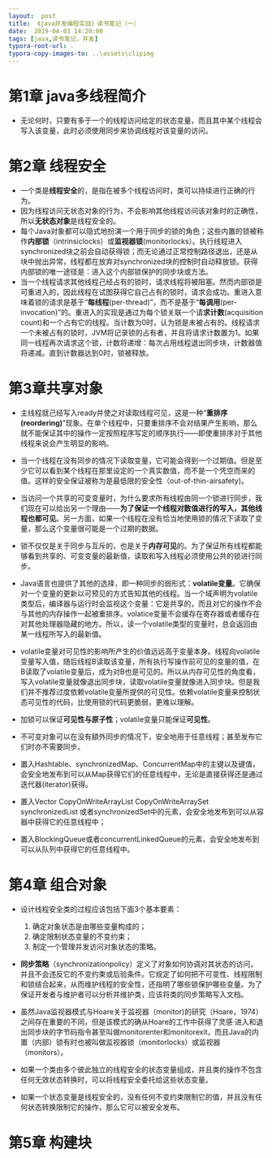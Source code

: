```yaml
---
layout:  post
title:  《java并发编程实战》读书笔记（一）
date:  2019-04-03 14:20:00
tags: [java,读书笔记，并发]
typora-root-url: .
typora-copy-images-to: ..\assets\clipimg
---
```


# 第1章 java多线程简介

- 无论何时，只要有多于一个的线程访问给定的状态变量，而且其中某个线程会写入该变量，此时必须使用同步来协调线程对该变量的访问。


# 第2章 线程安全

 

- 一个类是**线程安全**的，是指在被多个线程访问时，类可以持续进行正确的行为。
- 因为线程访问无状态对象的行为，不会影响其他线程访问该对象时的正确性，所以**无状态对象**是线程安全的。
- 每个Java对象都可以隐式地扮演一个用于同步的锁的角色；这些内置的锁被称作**内部锁**（intrinsiclocks）或**监视器锁**(monitorlocks）。执行线程进入synchronized块之前会自动获得锁；而无论通过正常控制路径退出，还是从块中抛出异常，线程都在放弃对synchronized块的控制时自动释放锁。获得内部锁的唯一途径是：进入这个内部锁保护的同步块或方法。
- 当一个线程请求其他线程己经占有的锁时，请求线程将被阻塞。然而内部锁是可重进入的，因此线程在试图获得它自己占有的锁时，请求会成功。重进入意味着锁的请求是基于“**每线程**(per-thread)”，而不是基于“**每调用**(per-invocation)”的。重进入的实现是通过为每个锁关联一个请**求计数**(acquisition count)和一个占有它的线程。当计数为0时，认为锁是未被占有的。线程请求一个未被占有的锁时，JVM将记录锁的占有者，并且将请求计数置为1。如果同一线程再次请求这个锁，计数将递增：每次占用线程退出同步块，计数器值将递减。直到计数器达到0时，锁被释放。


# 第3章共享对象

- 主线程就己经写入ready并使之对读取线程可见，这是一种“**重排序(reordering)**”现象。在单个线程中，只要重排序不会对结果产生影响，那么就不能保证其中的操作一定按照程序写定的顺序执行——即使重排序对于其他线程来说会产生明显的影响。
- 当一个线程在没有同步的情况下读取变量，它可能会得到一个过期值。但是至少它可以看到某个线程在那里设定的一个真实数值，而不是一个凭空而来的值。这样的安全保证被称为是最低限的安全性（out-of-thin-airsafety)。
- 当访问一个共享的可变变量时，为什么要求所有线程由同一个锁进行同步，我们现在可以给出另一个理由——**为了保证一个线程对数值进行的写入，其他线程也都可见**。另一方面，如果一个线程在没有恰当地使用锁的情况下读取了变量，那么这个变量很可能是一个过期的数据。
- 锁不仅仅是关于同步与互斥的，也是关于**内存可见**的。为了保证所有线程都能够看到共享的、可变变量的最新值，读取和写入线程必须使用公共的锁进行同步。
- Java语言也提供了其他的选择，即一种同步的弱形式：**volatile变量**。它确保对一个变量的更新以可预见的方式告知其他的线程。当一个域声明为volatile类型后，编译器与运行时会监视这个变量：它是共享的，而且对它的操作不会与其他的内存操作一起被重排序。volatice变量不会缓存在寄存器或者缓存在对其他处理器隐藏的地方。所以，读一个volatile类型的变量时，总会返回由某一线程所写入的最新值。

- volatile变量对可见性的影响所产生的价值远远高于变量本身。线程向volatile变量写入值，随后线程B读取该变量，所有执行写操作前可见的变量的值，在B读取了volatile变量后，成为对B也是可见的。所以从内存可见性的角度看，写入volatile变量就像退出同步块，读取volatile变量就像进入同步块。但是我们并不推荐过度依赖volatile变量所提供的可见性。依赖volatile变量来控制状态可见性的代码，比使用锁的代码更脆弱，更难以理解。
- 加锁可以保证**可见性与原子性**；volatile变量只能保证**可见性**。
- 不可变对象可以在没有額外同步的情况下，安全地用于任意线程；甚至发布它们时亦不需要同步。
- 置入Hashtable、synchronizedMap、ConcurrentMap中的主键以及键值，会安全地发布到可以从Map获得它们的任意线程中，无论是直接获得还是通过迭代器(iterator)获得。
- 置入Vector CopyOnWriteArrayList CopyOnWriteArraySet  synchronizedList 或者synchronizedSet中的元素，会安全地发布到可以从容器中获得它的任意线程中；
- 置入BlockingQueue或者concurrentLinkedQueue的元素，会安全地发布到可以从队列中获得它的任意线程中。

# 第4章 组合对象

- 设计线程安全类的过程应该包括下面3个基本要素：

    1. 确定对象状态是由哪些变量构成的；
    2. 确定限制状态变量的不变约束；
    3. 制定一个管理并发访问对象状态的策略。

- **同步策略**（synchronizationpolicy）定义了对象如何协调对其状态的访问，并且不会违反它的不变约束或后验条件。它规定了如何把不可变性、线程限制和锁结合起来，从而维护线程的安全性，还指明了哪些锁保护哪些变量。为了保证开发者与维护者可以分析并维护类，应该将类的同步策略写入文档。

- 虽然Java监视器模式与Hoare关于监视器（monitor)的研究（Hoare，1974）之间存在重要的不同，但是该模式的确从Hoare的工作中获得了灵感·进入和退出同步块的字节码指令甚至叫做monitorenter和monitorexit，而且Java的内置（内部）锁有时也被叫做监视器锁（monitorlocks）或监视器（monitors）。

- 如果一个类由多个彼此独立的线程安全的状态变量组成，并且类的操作不包含任何无效状态转换时，可以将线程安全委托给这些状态变量。

- 如果一个状态变量是线程安全的，没有任何不变约束限制它的值，并且没有任何状态转换限制它的操作，那么它可以被安全发布。


# 第5章 构建块

